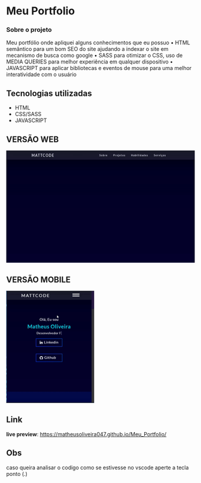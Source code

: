 # Meu Portfolio

### Sobre o projeto
Meu portfólio onde apliquei alguns conhecimentos que eu possuo 
• HTML semântico para um bom SEO do site ajudando a indexar o site  em mecanismo de busca como google
• SASS para otimizar o CSS, uso de  MEDIA QUERIES para melhor experiência em qualquer dispositivo
• JAVASCRIPT para aplicar bibliotecas e eventos de mouse para uma melhor interatividade com o usuário 


## Tecnologias utilizadas
- HTML
- CSS/SASS
- JAVASCRIPT

## VERSÃO WEB
<img height="300em" src="assets/videos_redme/ezgif.com-gif-maker.gif"/>


## VERSÃO MOBILE
<img height="300em" src="assets/videos_redme/ezgif.com-gif-maker (1).gif"/>



## Link
**live preview**: https://matheusoliveira047.github.io/Meu_Portfolio/


## Obs
caso queira analisar o codigo como se estivesse no vscode aperte a tecla ponto (.)
